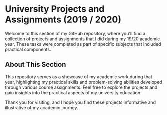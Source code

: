# University Projects and Assignments (2019 / 2020)

Welcome to this section of my GitHub repository, where you'll find a collection of projects and assignments that
I did during my 19/20 academic year. These tasks were completed as part of specific subjects that included practical 
components.

## About This Section

This repository serves as a showcase of my academic work during that year, highlighting my practical skills and problem-solving 
abilities developed through various course assignments.
Feel free to explore the projects and gain insights into the practical aspects of my university education.

Thank you for visiting, and I hope you find these projects informative and illustrative of my academic journey.
